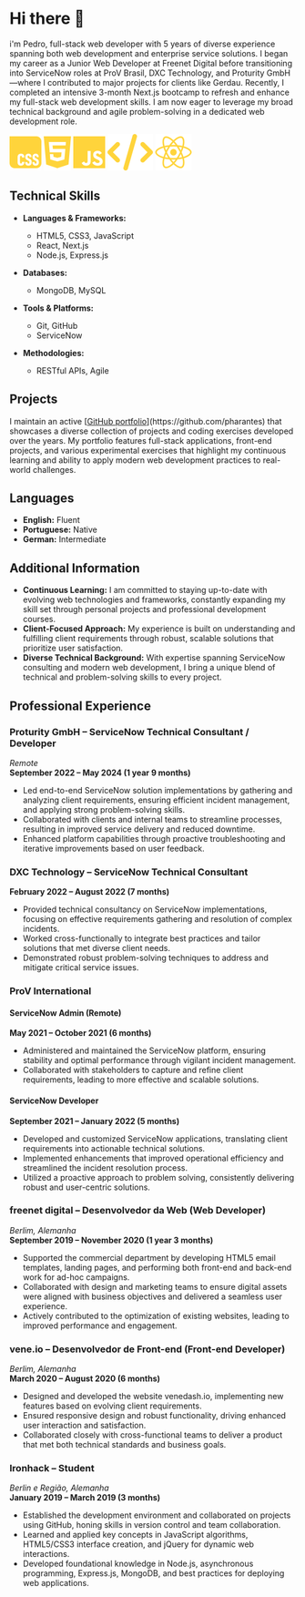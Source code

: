 # Hi there 👋

 i'm Pedro, full-stack web developer with 5 years of diverse experience spanning both web development and enterprise service solutions. I began my career as a Junior Web Developer at Freenet Digital before transitioning into ServiceNow roles at ProV Brasil, DXC Technology, and Proturity GmbH—where I contributed to major projects for clients like Gerdau. Recently, I completed an intensive 3-month Next.js bootcamp to refresh and enhance my full-stack web development skills. I am now eager to leverage my broad technical background and agile problem-solving in a dedicated web development role.

![](./icons/css.svg) ![](./icons/html.svg) ![](./icons/js.svg) ![](./icons/code.svg) ![](./icons/react.svg)

## Technical Skills

- **Languages & Frameworks:**  
  - HTML5, CSS3, JavaScript  
  - React, Next.js  
  - Node.js, Express.js

- **Databases:**  
  - MongoDB, MySQL

- **Tools & Platforms:**  
  - Git, GitHub  
  - ServiceNow

- **Methodologies:**  
  - RESTful APIs, Agile


## Projects

I maintain an active [[GitHub portfolio]([https://github.com/YOUR_GITHUB_USERNAME](https://github.com/pharantes))](https://github.com/pharantes) that showcases a diverse collection of projects and coding exercises developed over the years. My portfolio features full-stack applications, front-end projects, and various experimental exercises that highlight my continuous learning and ability to apply modern web development practices to real-world challenges.

## Languages

- **English:** Fluent  
- **Portuguese:** Native  
- **German:** Intermediate

## Additional Information

- **Continuous Learning:** I am committed to staying up-to-date with evolving web technologies and frameworks, constantly expanding my skill set through personal projects and professional development courses.  
- **Client-Focused Approach:** My experience is built on understanding and fulfilling client requirements through robust, scalable solutions that prioritize user satisfaction.  
- **Diverse Technical Background:** With expertise spanning ServiceNow consulting and modern web development, I bring a unique blend of technical and problem-solving skills to every project.


## Professional Experience

### Proturity GmbH – ServiceNow Technical Consultant / Developer  
_Remote_  
**September 2022 – May 2024 (1 year 9 months)**  
- Led end-to-end ServiceNow solution implementations by gathering and analyzing client requirements, ensuring efficient incident management, and applying strong problem-solving skills.  
- Collaborated with clients and internal teams to streamline processes, resulting in improved service delivery and reduced downtime.  
- Enhanced platform capabilities through proactive troubleshooting and iterative improvements based on user feedback.

### DXC Technology – ServiceNow Technical Consultant  
**February 2022 – August 2022 (7 months)**  
- Provided technical consultancy on ServiceNow implementations, focusing on effective requirements gathering and resolution of complex incidents.  
- Worked cross-functionally to integrate best practices and tailor solutions that met diverse client needs.  
- Demonstrated robust problem-solving techniques to address and mitigate critical service issues.

### ProV International  
#### ServiceNow Admin (Remote)  
**May 2021 – October 2021 (6 months)**  
- Administered and maintained the ServiceNow platform, ensuring stability and optimal performance through vigilant incident management.  
- Collaborated with stakeholders to capture and refine client requirements, leading to more effective and scalable solutions.

#### ServiceNow Developer  
**September 2021 – January 2022 (5 months)**  
- Developed and customized ServiceNow applications, translating client requirements into actionable technical solutions.  
- Implemented enhancements that improved operational efficiency and streamlined the incident resolution process.  
- Utilized a proactive approach to problem solving, consistently delivering robust and user-centric solutions.

### freenet digital – Desenvolvedor da Web (Web Developer)  
_Berlim, Alemanha_  
**September 2019 – November 2020 (1 year 3 months)**  
- Supported the commercial department by developing HTML5 email templates, landing pages, and performing both front-end and back-end work for ad-hoc campaigns.  
- Collaborated with design and marketing teams to ensure digital assets were aligned with business objectives and delivered a seamless user experience.  
- Actively contributed to the optimization of existing websites, leading to improved performance and engagement.

### vene.io – Desenvolvedor de Front-end (Front-end Developer)  
_Berlim, Alemanha_  
**March 2020 – August 2020 (6 months)**  
- Designed and developed the website venedash.io, implementing new features based on evolving client requirements.  
- Ensured responsive design and robust functionality, driving enhanced user interaction and satisfaction.  
- Collaborated closely with cross-functional teams to deliver a product that met both technical standards and business goals.

### Ironhack – Student  
_Berlin e Região, Alemanha_  
**January 2019 – March 2019 (3 months)**  
- Established the development environment and collaborated on projects using GitHub, honing skills in version control and team collaboration.  
- Learned and applied key concepts in JavaScript algorithms, HTML5/CSS3 interface creation, and jQuery for dynamic web interactions.  
- Developed foundational knowledge in Node.js, asynchronous programming, Express.js, MongoDB, and best practices for deploying web applications.

